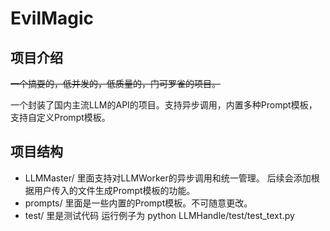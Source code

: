 # EvilMagic
## 项目介绍
~~一个搞耍的，低并发的，低质量的，门可罗雀的项目。~~

一个封装了国内主流LLM的API的项目。支持异步调用，内置多种Prompt模板，支持自定义Prompt模板。
## 项目结构
- LLMMaster/ 里面支持对LLMWorker的异步调用和统一管理。 后续会添加根据用户传入的文件生成Prompt模板的功能。
- prompts/ 里面是一些内置的Prompt模板。不可随意更改。
- test/ 里是测试代码 运行例子为 python LLMHandle/test/test_text.py 

